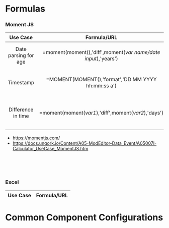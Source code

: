 # Formulas

### Moment JS
Use Case     | Formula/URL | Description
:----------:|:-------------:|:---------------:
 Date parsing for age   |   =moment(moment(),'diff',moment(*var name/date input*),'years') | calculates the diff from todays date to the input/var date
 Timestamp              | =MOMENT(MOMENT(),'format','DD MM YYYY hh:mm:ss a')               | timestamp format ex: 04 11 2022 11:52:00 am
 Difference in time     | =moment(moment(*var1*),'diff',moment(*var2*),'days')             | formula is set to diff in 'days' (can also be 'years','months', 'seconds')
 
 
 * https://momentjs.com/
 * https://docs.unqork.io/Content/A05-ModEditor-Data_Event/A05007I-Calculator_UseCase_MomentJS.htm

<br>
<br>
<br>

### Excel 
Use Case     | Formula/URL | 
:----------:|:-------------:


# Common Component Configurations
